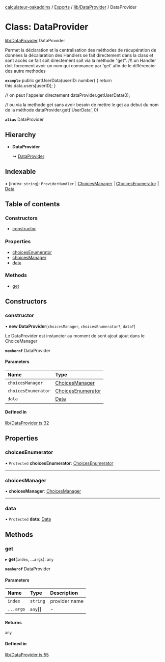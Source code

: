 [calculateur-oakaddins](../README.md) / [Exports](../modules.md) / [lib/DataProvider](../modules/lib_dataprovider.md) / DataProvider

# Class: DataProvider

[lib/DataProvider](../modules/lib_dataprovider.md).DataProvider

Permet la déclaration et la centralisation des méthodes de récupération de données
la décalaration des Handlers se fait directement dans la class et sont accès ce fait soit directement
soit via la méthode "get".
/!\ un Handler doit forcement avoir un nom qui commance par 'get' afin de le différencier des autre methodes

**`example`**
public getUserData(userID: number)
{
 return this.data.users[userID];
}

// on peut l'appeler directement
dataProvider.getUserData(0);

// ou via la methode get sans avoir besoin de mettre le get au debut du nom de la méthode
dataProvider.get('UserData', 0)

**`alias`** DataProvider

## Hierarchy

- **DataProvider**

  ↳ [DataProvider](oakaddins_code_data_dataprovider.dataprovider.md)

## Indexable

▪ [index: `string`]: `ProviderHandler` \| [ChoicesManager](lib_choicesmanagement_choicesmanager.choicesmanager.md) \| [ChoicesEnumerator](lib_choicesmanagement_choicesenumerator.choicesenumerator.md) \| [Data](../modules/lib_configurator.md#data)

## Table of contents

### Constructors

- [constructor](lib_dataprovider.dataprovider.md#constructor)

### Properties

- [choicesEnumerator](lib_dataprovider.dataprovider.md#choicesenumerator)
- [choicesManager](lib_dataprovider.dataprovider.md#choicesmanager)
- [data](lib_dataprovider.dataprovider.md#data)

### Methods

- [get](lib_dataprovider.dataprovider.md#get)

## Constructors

### constructor

• **new DataProvider**(`choicesManager`, `choicesEnumerator?`, `data?`)

Le DataProvider est instancier au moment de sont ajout ajout dans le ChoiceManager

**`memberof`** DataProvider

#### Parameters

| Name | Type |
| :------ | :------ |
| `choicesManager` | [ChoicesManager](lib_choicesmanagement_choicesmanager.choicesmanager.md) |
| `choicesEnumerator` | [ChoicesEnumerator](lib_choicesmanagement_choicesenumerator.choicesenumerator.md) |
| `data` | [Data](../modules/lib_configurator.md#data) |

#### Defined in

[lib/DataProvider.ts:32](https://github.com/P0ulpy/Configurateur-OakAddins/blob/af13efb/src/lib/DataProvider.ts#L32)

## Properties

### choicesEnumerator

• `Protected` **choicesEnumerator**: [ChoicesEnumerator](lib_choicesmanagement_choicesenumerator.choicesenumerator.md)

___

### choicesManager

• **choicesManager**: [ChoicesManager](lib_choicesmanagement_choicesmanager.choicesmanager.md)

___

### data

• `Protected` **data**: [Data](../modules/lib_configurator.md#data)

## Methods

### get

▸ **get**(`index`, ...`args`): `any`

**`memberof`** DataProvider

#### Parameters

| Name | Type | Description |
| :------ | :------ | :------ |
| `index` | `string` | provider name |
| `...args` | `any`[] | - |

#### Returns

`any`

#### Defined in

[lib/DataProvider.ts:55](https://github.com/P0ulpy/Configurateur-OakAddins/blob/af13efb/src/lib/DataProvider.ts#L55)
